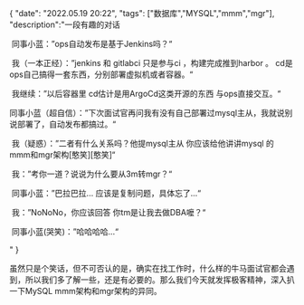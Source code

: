 {
  "date": "2022.05.19  20:22",
  "tags": ["数据库","MYSQL","mmm","mgr"],
  "description":"一段有趣的对话

​                    同事小蓝：”ops自动发布是基于Jenkins吗？“

​                    我（一本正经）：”jenkins 和 gitlabci 只是参与ci ，构建完成推到harbor    。 cd是ops自己搞得一套东西，分别部署虚拟机或者容器。“

​                   我继续：”以后容器里 cd估计是用ArgoCd这类开源的东西 与ops直接交互。“

​                   同事小蓝（超自信）：”下次面试官再问我有没有自己部署过mysql主从，我就说别说部署了，自动发布都搞过。“

​                  我（疑惑）：”二者有什么关系吗？他提mysql主从 你应该给他讲讲mysql 的mmm和mgr架构[憨笑][憨笑]“

​                 我：”考你一道？说说为什么要从3m转mgr？“

​                 同事小蓝：”巴拉巴拉... 应该是复制问题，具体忘了...“

​                 我：”NoNoNo，你应该回答  你tm是让我去做DBA嚒？“

​                 同事小蓝(哭笑)：”哈哈哈哈...“

 "
}



虽然只是个笑话，但不可否认的是，确实在找工作时，什么样的牛马面试官都会遇到，所以我们多了解一些，还是有必要的。那么我们今天就发挥极客精神，深入扒一下MySQL mmm架构和mgr架构的异同。